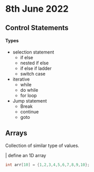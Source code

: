 # 8th June 2022

## Control Statements

#### Types
- selection statement 
  - if else
  - nested if else
  - if else if ladder
  - switch case
- iterative
  - while
  - do while 
  - for loop
- Jump statement 
  - Break 
  - continue
  - goto


## Arrays
Collection of similar type of values.

| define an 1D array
```c
int arr[10] = {1,2,3,4,5,6,7,8,9,10};
```

